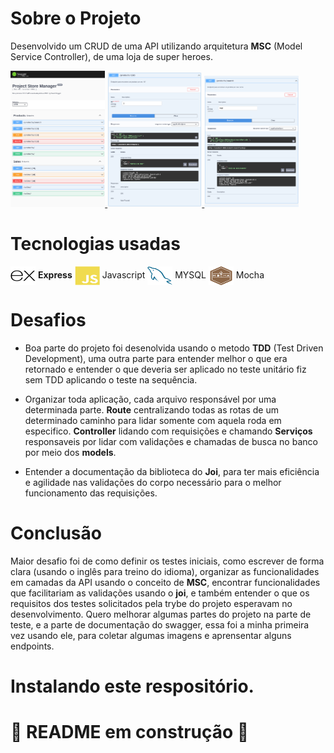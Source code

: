 # Sobre o Projeto

Desenvolvido um CRUD de uma API utilizando arquitetura **MSC** (Model Service Controller), de uma loja de super heroes.

<a href="./img/swagger_allroutes.png">
<img src="./img/swagger_allroutes.png" width="30%"></img>
</a>
<a href="./img/swagger_getProductId.png">
<img src="./img/swagger_getProductId.png" width="30%"></img>
</a>
<a href="./img/swagger_getProductName.png">
<img src="./img/swagger_getProductName.png" width="30%"></img>
</a>

# Tecnologias usadas

  <img align="center" alt="dvd-Js" height="30" width="40" src="https://raw.githubusercontent.com/devicons/devicon/master/icons/express/express-original.svg"> **Express**
  <img align="center" alt="dvd-Js" height="30" width="40" src="https://raw.githubusercontent.com/devicons/devicon/master/icons/javascript/javascript-plain.svg"> Javascript
  <img align="center" alt="dvd-Js" height="30" width="40" src="https://raw.githubusercontent.com/devicons/devicon/master/icons/mysql/mysql-original.svg"> MYSQL
  <img align="center" alt="dvd-Js" height="30" width="40" src="https://raw.githubusercontent.com/devicons/devicon/master/icons/mocha/mocha-plain.svg"> Mocha

# Desafios

- Boa parte do projeto foi desenolvida usando o metodo **TDD** (Test Driven Development), uma outra parte para entender melhor o que era retornado e entender o que deveria ser aplicado no teste unitário fiz sem TDD aplicando o teste na sequência.

- Organizar toda aplicação, cada arquivo responsável por uma determinada parte. **Route** centralizando todas as rotas de um determinado caminho para lidar somente com aquela roda em especifico. **Controller** lidando com requisições e chamando **Serviços** responsaveis por lidar com validações e chamadas de busca no banco por meio dos **models**.

- Entender a documentação da biblioteca do **Joi**, para ter mais eficiência e agilidade nas validações do corpo necessário para o melhor funcionamento das requisições.

# Conclusão

Maior desafio foi de como definir os testes iniciais, como escrever de forma clara (usando o inglês para treino do idioma), organizar as funcionalidades em camadas da API usando o conceito de **MSC**, encontrar funcionalidades que facilitariam as validações usando o **joi**, e também entender o que os requisitos dos testes solicitados pela trybe do projeto esperavam no desenvolvimento.
Quero melhorar algumas partes do projeto na parte de teste, e a parte de documentação do swagger, essa foi a minha primeira vez usando ele, para coletar algumas imagens e aprensentar alguns endpoints.

# Instalando este respositório.

# 🚧 README em construção 🚧